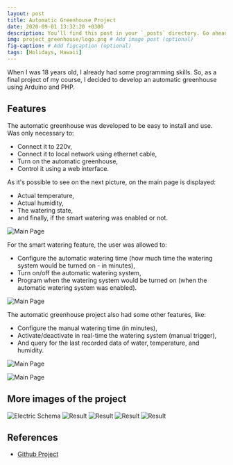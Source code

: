 ```yaml
---
layout: post
title: Automatic Greenhouse Project
date: 2020-09-01 13:32:20 +0300
description: You’ll find this post in your `_posts` directory. Go ahead and edit it and re-build the site to see your changes. # Add post description (optional)
img: project_greenhouse/logo.png # Add image post (optional)
fig-caption: # Add figcaption (optional)
tags: [Holidays, Hawaii]
---
```

When I was 18 years old, I already had some programming skills. So, as a final project of my course, I decided to develop an automatic greenhouse using Arduino and PHP.


## Features
The automatic greenhouse was developed to be easy to install and use. Was only necessary to:
* Connect it to 220v,
* Connect it to local network using ethernet cable,
* Turn on the automatic greenhouse,
* Control it using a web interface.

As it's possible to see on the next picture, on the main page is displayed:
* Actual temperature,
* Actual humidity,
* The watering state,
* and finally, if the smart watering was enabled or not.

![Main Page]({{site.baseurl}}/assets/img/project_greenhouse/main_page.png)

For the smart watering feature, the user was allowed to:
* Configure the automatic watering time (how much time the watering system would be turned on - in minutes),
* Turn on/off the automatic watering system,
* Program when the watering system would be turned on (when the automatic watering system was enabled).

![Main Page]({{site.baseurl}}/assets/img/project_greenhouse/configure_smart_watering_system.png)

The automatic greenhouse project also had some other features, like:
* Configure the manual watering time (in minutes),
* Activate/deactivate in real-time the watering system (manual trigger),
* And query for the last recorded data of water, temperature, and humidity.

![Main Page]({{site.baseurl}}/assets/img/project_greenhouse/manual_watering_system.png)

![Main Page]({{site.baseurl}}/assets/img/project_greenhouse/scan_data.png)


## More images of the project

<img src="{{site.baseurl}}/assets/img/project_greenhouse/eletric_schema.png" alt="Electric Schema" class="post-images">

<img src="{{site.baseurl}}/assets/img/project_greenhouse/result_1.jpg" alt="Result" class="post-images">

<img src="{{site.baseurl}}/assets/img/project_greenhouse/result_2.jpg" alt="Result" class="post-images">

<img src="{{site.baseurl}}/assets/img/project_greenhouse/result_3.jpg" alt="Result" class="post-images">

<img src="{{site.baseurl}}/assets/img/project_greenhouse/result_4.jpg" alt="Result" class="post-images">

## References
* [Github Project](https://github.com/brunocoelho1997/GreenhouseProject) 


